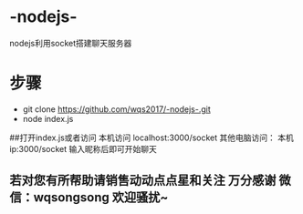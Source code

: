 # -nodejs-

nodejs利用socket搭建聊天服务器

# 步骤

- git clone https://github.com/wqs2017/-nodejs-.git
- node index.js

##打开index.js或者访问 本机访问 localhost:3000/socket 其他电脑访问： 本机ip:3000/socket 输入昵称后即可开始聊天 

## 若对您有所帮助请销售动动点点星和关注 万分感谢 微信：wqsongsong 欢迎骚扰~
